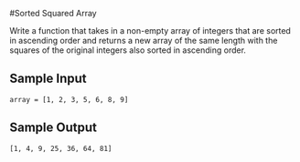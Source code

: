#Sorted Squared Array

Write a function that takes in a non-empty array of integers that are sorted in ascending order and returns a new array of the same length with the squares of the original integers also sorted in ascending order.

## Sample Input
```array = [1, 2, 3, 5, 6, 8, 9]```
## Sample Output
```[1, 4, 9, 25, 36, 64, 81]```

